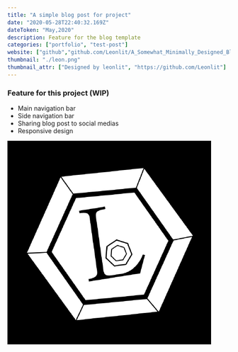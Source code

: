 ```yaml
---
title: "A simple blog post for project"
date: "2020-05-28T22:40:32.169Z"
dateToken: "May,2020"
description: Feature for the blog template
categories: ["portfolio", "test-post"]
website: ["github","github.com/Leonlit/A_Somewhat_Minimally_Designed_Blog"]
thumbnail: "./leon.png"
thumbnail_attr: ["Designed by leonlit", "https://github.com/Leonlit"]
---
```

### Feature for this project (WIP)
 - Main navigation bar
 - Side navigation bar
 - Sharing blog post to social medias
 - Responsive design


![test](./leon.png)